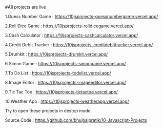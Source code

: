 #All projects are live 

1.Guess Number Game : 
https://10jsprojects-guessnumbergame.vercel.app/

2.Roll Dice Game : 
https://10jsprojects-rolldicegame.vercel.app/

3.Cash Calculator :
https://10jsprojects-cashcalculator.vercel.app/

4.Credit Debit Tracker :
https://10jsprojects-creditdebittracker.vercel.app/

5.Drumkit :
https://10jsprojects-drumkit.vercel.app/

6.Simon Game :
https://10jsprojects-simongame.vercel.app/

7.To Do List :
https://10jsprojects-todolist.vercel.app/

8.Image Editor :
https://10jsprojects-imageeditor.vercel.app/

9.Tic Tac Toe :
https://10jsprojects-tictactoe.vercel.app/

10.Weather App :
https://10jsprojects-weatherapp.vercel.app/

Try to open these projects in destop mode.

Source Code :
https://github.com/bhujbalpratik/10-Javascript-Projects
